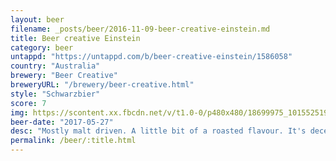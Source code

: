 ```yaml
---
layout: beer
filename: _posts/beer/2016-11-09-beer-creative-einstein.md
title: Beer creative Einstein
category: beer
untappd: "https://untappd.com/b/beer-creative-einstein/1586058"
country: "Australia"
brewery: "Beer Creative"
breweryURL: "/brewery/beer-creative.html"
style: "Schwarzbier"
score: 7
img: https://scontent.xx.fbcdn.net/v/t1.0-0/p480x480/18699975_10155251932773745_5479720467969386451_n.jpg?_nc_cat=104&_nc_ht=scontent.xx&oh=bf171717961f8f5bb9f81e7a65155c90&oe=5C7AFEFE
beer-date: "2017-05-27"
desc: "Mostly malt driven. A little bit of a roasted flavour. It's decent but not that exciting, quite easy to drink though"
permalink: /beer/:title.html
---
```

